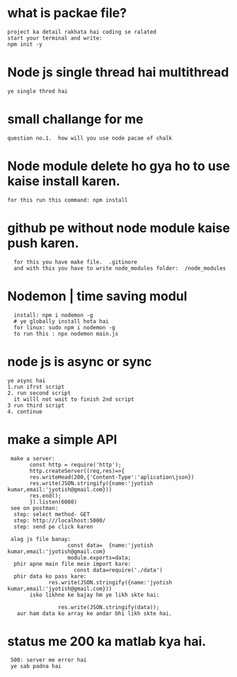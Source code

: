 # what is packae file?
    project ka detail rakhata hai coding se ralated
    start your terminal and write: 
    npm init -y
# Node js single thread hai multithread
    ye single thred hai

# small challange for me
    question no.1.  how will you use node pacae of chalk
# Node module delete ho gya ho to use kaise install karen.
    for this run this command: npm install
# github pe without node module kaise push karen.

      for this you have make file.  .gitinore
      and with this you have to write node_modules folder:  /node_modules
 # Nodemon | time saving modul
      install: npm i nodemon -g
      # ye globally install hota hai
      for linux: sudo npm i nodemon -g
      to run this : npx nodemon main.js
# node js is async or sync
    ye async hai       
    1.run ifrst script 
    2. run second script 
      it willl not wait to finish 2nd script
    3 run third script
    4. continue
# make a simple API
     make a server:
           const http = require('http');
           http.createServer((req,res)=>{
           res.writeHead(200,{'Content-Type':'aplication\json})
           res.write(JSON.stringify({name:'jyotish kumar,email:'jyotish@gmail.com}))
           res.end();
           }).listen(6000) 
     see on postman: 
      step: select method- GET
      step: http:///localhost:5000/
      step: send pe click karen

     alag js file banay:
                       const data=  {name:'jyotish kumar,email:'jyotish@gmail.com} 
                       module.exports=data;
      phir apne main file mein import kare: 
                         const data=require('./data') 
      phir data ko pass kare:   
                 res.write(JSON.stringify({name:'jyotish kumar,email:'jyotish@gmail.com})) 
           isko likhne ke bajay hm ye likh skte hai:

                    res.write(JSON.stringify(data));
       aur ham data ko array ke andar bhi likh skte hai.
# status me 200 ka matlab kya hai.
     500: server me error hai
     ye sab padna hai                    



                